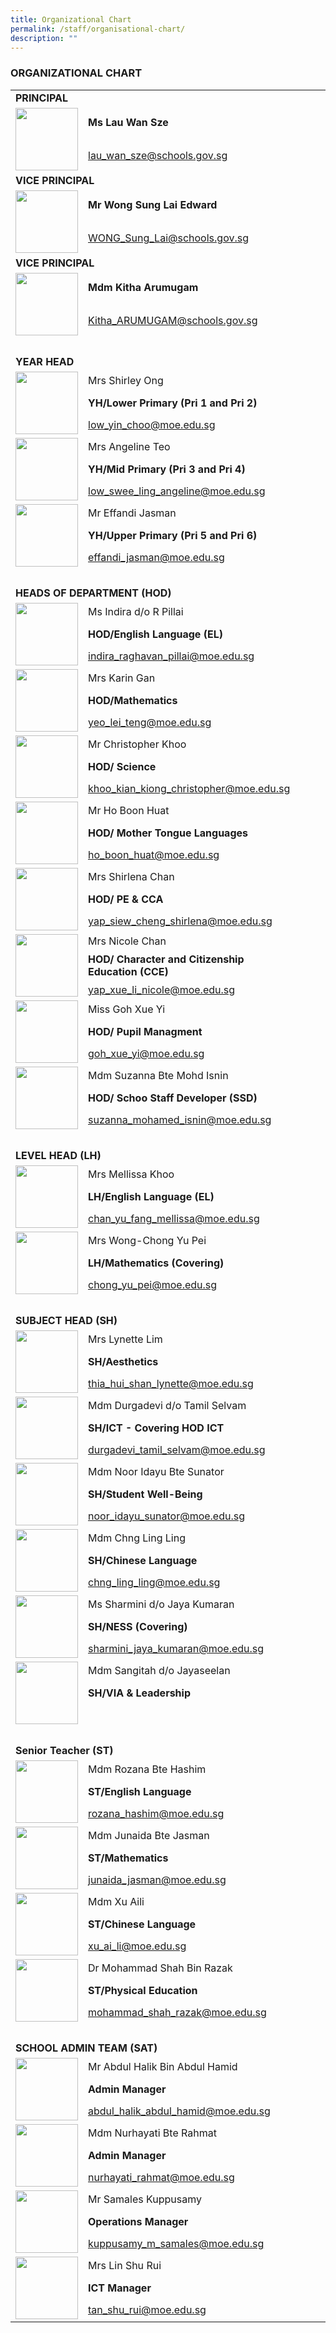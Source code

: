 ```yaml
---
title: Organizational Chart
permalink: /staff/organisational-chart/
description: ""
---
```

###  ORGANIZATIONAL CHART

<table width="800" border="0">
   <tr><td colspan="2"><b>PRINCIPAL</b></td></tr>
    <tr><td rowspan="2"><img src="/images/Staff%20Photos/Organisation%20Photos/01_P.png" style="width:100px" ></td>
      <td><b>Ms Lau Wan Sze</b></td>
    </tr>
    <tr><td><a href="mailto:lau_wan_sze@schools.gov.sg">lau_wan_sze@schools.gov.sg</a></td></tr>
   <tr><td colspan="2"><b>VICE PRINCIPAL</b></td></tr>
    <tr>
      <td rowspan="2"><img src="/images/Staff%20Photos/Organisation%20Photos/02_VP_WONGSL.png" style="width:100px"></td>
      <td><b>Mr Wong Sung Lai Edward</b></td>
    </tr>
   <tr>
      <td><a href="mailto:WONG_Sung_Lai@schools.gov.sg">WONG_Sung_Lai@schools.gov.sg</a></td>
    </tr>
        <tr><td colspan="2"><b>VICE PRINCIPAL</b></td></tr>
    <tr><td rowspan="2"><img src="/images/Staff%20Photos/Organisation%20Photos/03_VP_MDM KITHA.png" style="width:100px"></td>
      <td><b>Mdm Kitha Arumugam</b></td>
    </tr>
    <tr><td><a href="mailto:Kitha_ARUMUGAM@schools.gov.sg">Kitha_ARUMUGAM@schools.gov.sg</a></td>
    </tr>
<tr>
    <td>&nbsp;</td>
    <td>&nbsp;</td>
    <td>&nbsp;</td>
    <td>&nbsp;</td>
  </tr>
  <tr>
      <td colspan="2"><b>YEAR HEAD </b></td></tr>
    <tr>
      <td rowspan="3"><img src="/images/Staff%20Photos/Organisation%20Photos/mrs shirley ong.jpeg" style="width:100px"></td>
      <td>Mrs Shirley Ong</td>
    </tr>
<td><b>YH/Lower Primary (Pri 1 and Pri 2)</b></td>
    <tr>
      <td><a href="mailto:low_yin_choo@moe.edu.sg
">low_yin_choo@moe.edu.sg
</a></td></tr><tr>
      <td rowspan="3"><img src="/images/Staff%20Photos/Organisation%20Photos/mrs angeline teo.jpeg" style="width:100px"></td>
      <td>Mrs Angeline Teo</td></tr>
<tr><td><b>YH/Mid Primary (Pri 3 and Pri 4)</b></td></tr>
    <tr>
      <td><a href="mailto:low_swee_ling_angeline@moe.edu.sg">low_swee_ling_angeline@moe.edu.sg</a></td>
    </tr>
       <tr><td rowspan="3"><img src="/images/Staff%20Photos/Organisation%20Photos/mr effandi bin jasman.jpeg" style="width:100px"></td>
      <td>Mr Effandi Jasman</td></tr>
<tr><td><b>YH/Upper Primary (Pri 5 and Pri 6)</b></td></tr>
    <tr>
      <td><a href="mailto:effandi_jasman@moe.edu.sg
">effandi_jasman@moe.edu.sg
</a></td></tr>
<tr>
    <td>&nbsp;</td>
    <td>&nbsp;</td>
    <td>&nbsp;</td>
    <td>&nbsp;</td>
  </tr>
    <tr>
      <td colspan="2"><b>HEADS OF DEPARTMENT (HOD)</b></td></tr>
    <tr><td rowspan="3"><img src="/images/Staff%20Photos/Organisation%20Photos/ms indira do raghavan pillai.jpeg" style="width:100px"></td>
      <td>Ms Indira d/o R Pillai</td></tr>
<tr><td><b>HOD/English Language (EL)</b></td></tr>
    <tr>
      <td><a href="mailto:indira_raghavan_pillai@moe.edu.sg">indira_raghavan_pillai@moe.edu.sg</a></td>
    </tr>
      <tr><td rowspan="3"><img src="/images/Staff%20Photos/Organisation%20Photos/mrs Karin gan.jpeg" style="width:100px"></td>
      <td>Mrs Karin Gan</td></tr>
<tr><td><b>HOD/Mathematics</b></td></tr>
    <tr>
      <td><a href="mailto:yeo_lei_teng@moe.edu.sg">yeo_lei_teng@moe.edu.sg</a></td>
    </tr>
       <tr>
      <td rowspan="3"><img src="/images/Staff%20Photos/Organisation%20Photos/mr christopher khoo.jpeg" style="width:100px"></td>
      <td>Mr Christopher Khoo</td>
    </tr>
<tr><td><b>HOD/ Science</b></td></tr>
    <tr>
      <td><a href="mailto:khoo_kian_kiong_christopher@moe.edu.sg">khoo_kian_kiong_christopher@moe.edu.sg
</a></td>
    </tr>
   <tr>
      <td rowspan="3"><img src="/images/Staff%20Photos/Organisation%20Photos/09_HODMTL.png" style="width:100px"></td>
      <td>Mr Ho Boon Huat</td>
    </tr>
<tr><td><b>HOD/ Mother Tongue Languages</b></td></tr>
    <tr>
      <td><a href="mailto:ho_boon_huat@moe.edu.sg
">ho_boon_huat@moe.edu.sg
</a></td></tr>
<tr>
<td rowspan="3"><img src="/images/Staff%20Photos/Organisation%20Photos/09_HODPE.png" style="width:100px"></td>
      <td>Mrs Shirlena Chan</td>
    </tr>
<tr><td><b>HOD/ PE & CCA</b></td></tr>
    <tr>
      <td><a href="mailto:yap_siew_cheng_shirlena@moe.edu.sg
">yap_siew_cheng_shirlena@moe.edu.sg</a></td>
    </tr>
<tr>
		<td rowspan="3"><img src="/images/Staff%20Photos/Organisation%20Photos/06_HODCCE.png" style="width:100px"></td>
      <td>Mrs Nicole Chan</td>
    </tr>
<tr><td><b>HOD/ Character and Citizenship Education (CCE)</b></td></tr>
    <tr>
      <td><a href="mailto:yap_xue_li_nicole@moe.edu.sg
">yap_xue_li_nicole@moe.edu.sg
</a></td></tr>
<tr><td rowspan="3"><img src="/images/Staff%20Photos/Organisation%20Photos/miss goh xue yi.jpeg" style="width:100px"></td>
      <td>Miss Goh Xue Yi</td>
    </tr>
<tr><td><b>HOD/ Pupil Managment</b></td></tr>
    <tr>
      <td><a href="mailto:goh_xue_yi@moe.edu.sg
">goh_xue_yi@moe.edu.sg</a></td></tr>
<tr><td rowspan="3"><img src="/images/Staff%20Photos/Organisation%20Photos/mdm suzanna bte mohamed.jpeg" style="width:100px"></td>
      <td>Mdm Suzanna Bte Mohd Isnin</td></tr>
<tr><td><b>HOD/ Schoo Staff Developer (SSD)</b></td></tr>
    <tr>
      <td><a href="mailto:suzanna_mohamed_isnin@moe.edu.sg
">suzanna_mohamed_isnin@moe.edu.sg</a></td>
    </tr> 
<tr>
    <td>&nbsp;</td>
    <td>&nbsp;</td>
    <td>&nbsp;</td>
    <td>&nbsp;</td>
  </tr>
<tr>
      <td colspan="2"><b>LEVEL HEAD (LH) </b></td></tr>
    <tr>
       <td rowspan="3"><img src="/images/Staff%20Photos/Organisation%20Photos/mrs mellissa khoo.jpeg" style="width:100px"></td>
      <td>Mrs Mellissa Khoo</td></tr>
<tr><td><b>LH/English Language (EL)</b></td></tr>
    <tr>
      <td><a href="mailto:chan_yu_fang_mellissa@moe.edu.sg">chan_yu_fang_mellissa@moe.edu.sg</a></td>
    </tr>
 <tr>
       <td rowspan="3"><img src="/images/Staff%20Photos/MRS WONG-CHONG YU PEI.jpg" style="width:100px"></td>
      <td>Mrs Wong-Chong Yu Pei</td></tr>
<tr><td><b> LH/Mathematics (Covering)</b></td></tr>
    <tr>
      <td><a href="mailto:chong_yu_pei@moe.edu.sg
">chong_yu_pei@moe.edu.sg
</a></td>
    </tr>
<tr>
    <td>&nbsp;</td>
    <td>&nbsp;</td>
    <td>&nbsp;</td>
    <td>&nbsp;</td>
  </tr>
<tr>
      <td colspan="2"><b>SUBJECT HEAD (SH) </b></td></tr>
    <tr>
       <td rowspan="3"><img src="/images/Staff%20Photos/Organisation%20Photos/15_SHAESTHETICS.png" style="width:100px"></td>
      <td>Mrs Lynette Lim</td></tr>
<tr><td><b>SH/Aesthetics</b></td></tr>
    <tr>
      <td><a href="mailto:thia_hui_shan_lynette@moe.edu.sg">thia_hui_shan_lynette@moe.edu.sg</a></td>
    </tr>
 <tr>
       <td rowspan="3"><img src="/images/Staff%20Photos/Organisation%20Photos/15_SHICT.png" style="width:100px"></td>
      <td>Mdm Durgadevi d/o Tamil Selvam</td>
    </tr>
<tr><td><b>SH/ICT - Covering HOD ICT</b></td></tr>
    <tr>
      <td><a href="mailto:durgadevi_tamil_selvam@moe.edu.sg">durgadevi_tamil_selvam@moe.edu.sg</a></td>
    </tr>
 <tr>
       <td rowspan="3"><img src="/images/Staff%20Photos/Organisation%20Photos/15_SHSA.png" style="width:100px"></td>
      <td>Mdm Noor Idayu Bte Sunator</td>
    </tr>
<tr><td><b>SH/Student Well-Being</b></td></tr>
    <tr>
      <td><a href="mailto:noor_idayu_sunator@moe.edu.sg">noor_idayu_sunator@moe.edu.sg</a></td>
    </tr>
		 <tr>
       <td rowspan="3"><img src="/images/Staff%20Photos/MDM CHNG LING LING.jpg" style="width:100px"></td>
      <td>Mdm Chng Ling Ling</td>
    </tr>
<tr><td><b>SH/Chinese Language</b></td></tr>
    <tr>
      <td><a href="mailto:
chng_ling_ling@moe.edu.sg">
chng_ling_ling@moe.edu.sg</a></td>
    </tr>
	 <tr>
       <td rowspan="3"><img src="/images/Staff%20Photos/MS SHARMINI DO JAYAKUMARAN.jpg" style="width:100px"></td>
      <td>Ms Sharmini d/o Jaya Kumaran</td></tr>
<tr><td><b>SH/NESS (Covering)</b></td></tr>
    <tr>
      <td><a href="mailto:
sharmini_jaya_kumaran@moe.edu.sg">
sharmini_jaya_kumaran@moe.edu.sg</a></td>
    </tr>
</tr>
	 <tr>
       <td rowspan="3"><img src="/images/Staff%20Photos/Organisation%20Photos/mdm sangitah do jayaseelan.jpeg" style="width:100px"></td>
      <td>Mdm Sangitah d/o Jayaseelan</td></tr>
<tr><td><b>SH/VIA & Leadership</b></td></tr>
    <tr>
      <td>&nbsp;</td>
    </tr>
<tr>
    <td>&nbsp;</td>
    <td>&nbsp;</td>
    <td>&nbsp;</td>
    <td>&nbsp;</td>
  </tr>
<tr>
      <td colspan="2"><b>Senior Teacher (ST) </b></td></tr>
    <tr>
       <td rowspan="3"><img src="/images/Staff%20Photos/Organisation%20Photos/female.png" style="width:100px"></td>
      <td>Mdm Rozana Bte Hashim</td></tr>
<tr><td><b>ST/English Language</b></td></tr>
    <tr>
      <td><a href="mailto:rozana_hashim@moe.edu.sg
">rozana_hashim@moe.edu.sg</a></td>
    </tr>
 <tr>
       <td rowspan="3"><img src="/images/Staff%20Photos/MDM JUNAIDA BTE JASMAN.jpg" style="width:100px"></td>
      <td>Mdm Junaida Bte Jasman</td>
    </tr>
<tr><td><b>ST/Mathematics</b></td></tr>
    <tr>
      <td><a href="mailto:junaida_jasman@moe.edu.sg
">junaida_jasman@moe.edu.sg
</a></td>
    </tr>
 <tr>
       <td rowspan="3"><img src="/images/Staff%20Photos/MDM XU AILI.jpg" style="width:100px"></td>
      <td>Mdm Xu Aili</td>
    </tr>
<tr><td><b>ST/Chinese Language</b></td></tr>
    <tr>
      <td><a href="mailto:xu_ai_li@moe.edu.sg
">xu_ai_li@moe.edu.sg
</a></td>
    </tr>
		 <tr>
       <td rowspan="3"><img src="/images/Staff%20Photos/Organisation%20Photos/male.png" style="width:100px"></td>
      <td>Dr Mohammad Shah Bin Razak</td>
    </tr>
<tr><td><b>ST/Physical Education</b></td></tr>
    <tr>
      <td><a href="mailto:
mohammad_shah_razak@moe.edu.sg">
mohammad_shah_razak@moe.edu.sg</a></td>
    </tr>
	<tr>
    <td>&nbsp;</td>
    <td>&nbsp;</td>
    <td>&nbsp;</td>
    <td>&nbsp;</td>
  </tr>
<tr>
      <td colspan="2"><b>SCHOOL ADMIN TEAM (SAT) </b></td></tr>
    <tr>
       <td rowspan="3"><img src="/images/Staff%20Photos/Organisation%20Photos/mr abdul halik bin abdul hamid.jpeg" style="width:100px"></td>
      <td>Mr Abdul Halik Bin Abdul Hamid</td>
    </tr>
<tr><td><b>Admin Manager</b></td></tr>
    <tr>
      <td><a href="mailto:abdul_halik_abdul_hamid@moe.edu.sg">abdul_halik_abdul_hamid@moe.edu.sg</a></td>
    </tr>
 <tr>
       <td rowspan="3"><img src="/images/Staff%20Photos/Organisation%20Photos/mdm nurhayati bte rahmat.jpeg" style="width:100px"></td>
      <td>Mdm Nurhayati Bte Rahmat</td>
    </tr>
<tr><td><b>Admin Manager</b></td></tr>
    <tr>
      <td><a href="mailto:nurhayati_rahmat@moe.edu.sg
">nurhayati_rahmat@moe.edu.sg
</a></td>
    </tr>
<tr>
       <td rowspan="3"><img src="/images/Staff%20Photos/Organisation%20Photos/mr samales kuppusamy.jpeg" style="width:100px"></td>
      <td>Mr Samales Kuppusamy</td>
    </tr>
<tr><td><b>Operations Manager</b></td></tr>
    <tr>
      <td><a href="mailto:kuppusamy_m_samales@moe.edu.sg">kuppusamy_m_samales@moe.edu.sg</a></td>
    </tr>
<tr>
       <td rowspan="3"><img src="/images/Staff%20Photos/ Organisation%20Photos/Mrs Lin Shu Rui.jpg" style="width:100px"></td>
      <td>Mrs Lin Shu Rui</td>
    </tr>
<tr><td><b>ICT Manager</b></td></tr>
    <tr>
      <td><a href="mailto:tan_shu_rui@moe.edu.sg">tan_shu_rui@moe.edu.sg</a></td>
    </tr>
</table>